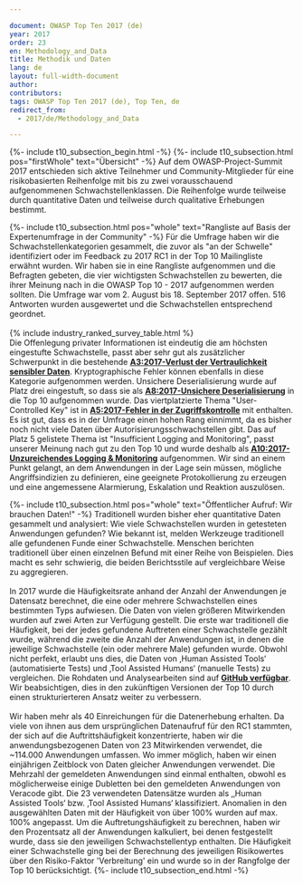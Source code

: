 ```yaml
---

document: OWASP Top Ten 2017 (de)
year: 2017
order: 23
en: Methodology_and_Data
title: Methodik und Daten
lang: de
layout: full-width-document
author:
contributors:
tags: OWASP Top Ten 2017 (de), Top Ten, de
redirect_from:
  - 2017/de/Methodology_and_Data

---
```


{%- include t10_subsection_begin.html -%}
{%- include t10_subsection.html pos="firstWhole" text="Übersicht" -%}
Auf dem OWASP-Project-Summit 2017 entschieden sich aktive Teilnehmer und Community-Mitglieder für eine risikobasierten Reihenfolge mit bis zu zwei vorausschauend aufgenommenen Schwachstellenklassen. Die Reihenfolge wurde teilweise durch quantitative Daten und teilweise durch qualitative Erhebungen bestimmt.

{%- include t10_subsection.html  pos="whole" text="Rangliste auf Basis der Expertenumfrage in der Community" -%}
Für die Umfrage haben wir die Schwachstellenkategorien gesammelt, die zuvor als "an der Schwelle" identifiziert oder im Feedback zu 2017 RC1 in der Top 10 Mailingliste erwähnt wurden. Wir haben sie in eine Rangliste aufgenommen und die Befragten gebeten, die vier wichtigsten Schwachstellen zu bewerten, die ihrer Meinung nach in die OWASP Top 10 - 2017 aufgenommen werden sollten. Die Umfrage war vom 2. August bis 18. September 2017 offen. 516 Antworten wurden ausgewertet und die Schwachstellen entsprechend geordnet.<br>
<br>
{% include industry_ranked_survey_table.html %}
<br>
Die Offenlegung privater Informationen ist eindeutig die am höchsten eingestufte Schwachstelle, passt aber sehr gut als zusätzlicher Schwerpunkt in die bestehende **[A3:2017-Verlust der Vertraulichkeit sensibler Daten](A3_2017-Verlust_der_Vertraulichkeit_sensibler_Daten)**. Kryptographische Fehler können ebenfalls in diese Kategorie aufgenommen werden. Unsichere Deserialisierung wurde auf Platz drei eingestuft, so dass sie als **[A8:2017-Unsichere Deserialisierung](A8_2017-Unsichere_Deserialisierung)** in die Top 10 aufgenommen wurde. Das viertplatzierte Thema "User-Controlled Key" ist in **[A5:2017-Fehler in der Zugriffskontrolle](A5_2017-Fehler_in_der_Zugriffskontrolle)** mit enthalten. Es ist gut, dass es in der Umfrage einen hohen Rang einnimmt, da es bisher noch nicht viele Daten über Autorisierungsschwachstellen gibt. Das auf Platz 5 gelistete Thema ist "Insufficient Logging and Monitoring", passt unserer Meinung nach gut zu den Top 10 und wurde deshalb als **[A10:2017-Unzureichendes Logging &amp; Monitoring](A10_2017-Unzureichendes_Logging%2526Monitoring)** aufgenommen. Wir sind an einem Punkt gelangt, an dem Anwendungen in der Lage sein müssen, mögliche Angriffsindizien zu definieren, eine geeignete Protokollierung zu erzeugen und eine angemessene Alarmierung, Eskalation und Reaktion auszulösen.

{%- include t10_subsection.html  pos="whole" text="Öffentlicher Aufruf: Wir brauchen Daten!" -%}
Traditionell wurden bisher eher quantitative Daten gesammelt und analysiert: Wie viele Schwachstellen wurden in getesteten Anwendungen gefunden? Wie bekannt ist, melden Werkzeuge traditionell alle gefundenen Funde einer Schwachstelle. Menschen berichten traditionell über einen einzelnen Befund mit einer Reihe von Beispielen. Dies macht es sehr schwierig, die beiden Berichtsstile auf vergleichbare Weise zu aggregieren.<br>
<br>
In 2017 wurde die Häufigkeitsrate anhand der Anzahl der Anwendungen je Datensatz berechnet, die eine oder mehrere Schwachstellen eines bestimmten Typs aufwiesen. Die Daten von vielen größeren Mitwirkenden wurden auf zwei Arten zur Verfügung gestellt. Die erste war traditionell die Häufigkeit, bei der jedes gefundene Auftreten einer Schwachstelle gezählt wurde, während die zweite die Anzahl der Anwendungen ist, in denen die jeweilige Schwachstelle (ein oder mehrere Male) gefunden wurde. Obwohl nicht perfekt, erlaubt uns dies, die Daten von ‚Human Assisted Tools‘ (automatisierte Tests) und ‚Tool Assisted Humans‘ (manuelle Tests) zu vergleichen. Die Rohdaten und Analysearbeiten sind auf **[GitHub verfügbar](https://github.com/OWASP/Top10/tree/master/2017/datacall)**. Wir beabsichtigen, dies in den zukünftigen Versionen der Top 10 durch einen strukturierteren Ansatz weiter zu verbessern.<br>
<br>
Wir haben mehr als 40 Einreichungen für die Datenerhebung erhalten. Da viele von ihnen aus dem ursprünglichen Datenaufruf für den RC1 stammten, der sich auf die Auftrittshäufigkeit konzentrierte, haben wir die anwendungsbezogenen Daten von 23 Mitwirkenden verwendet, die ~114.000 Anwendungen umfassen. Wo immer möglich, haben wir einen einjährigen Zeitblock von Daten gleicher Anwendungen verwendet. Die Mehrzahl der gemeldeten Anwendungen sind einmal enthalten, obwohl es möglicherweise einige Dubletten bei den gemeldeten Anwendungen von Veracode gibt. Die 23 verwendeten Datensätze wurden als ‚‚Human Assisted Tools‘ bzw. ‚Tool Assisted Humans‘ klassifiziert. Anomalien in den ausgewählten Daten mit der Häufigkeit von über 100% wurden auf max. 100% angepasst. Um die Auftretungshäufigkeit zu berechnen, haben wir den Prozentsatz all der Anwendungen kalkuliert, bei denen festgestellt wurde, dass sie den jeweiligen Schwachstellentyp enthalten. Die Häufigkeit einer Schwachstelle ging bei der Berechnung des jeweiligen Risikowertes über den Risiko-Faktor 'Verbreitung' ein und wurde so in der Rangfolge der Top 10 berücksichtigt.
{%- include t10_subsection_end.html -%}
